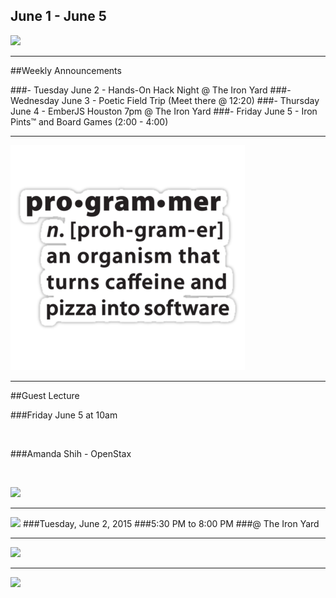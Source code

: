
 ## June 1 - June 5
![](/images/logo_big.png)

----

##Weekly Announcements

###- Tuesday June 2 - Hands-On Hack Night @ The Iron Yard  <!-- .element: class="fragment" data-fragment-index="1" -->
###- Wednesday June 3 - Poetic Field Trip (Meet there @ 12:20)  <!-- .element: class="fragment" data-fragment-index="2" -->
###- Thursday June 4 - EmberJS Houston 7pm @ The Iron Yard <!-- .element: class="fragment" data-fragment-index="3" -->
###- Friday June 5 - Iron Pints™ and Board Games (2:00 - 4:00)  <!-- .element: class="fragment" data-fragment-index="4" -->

----

![](/images/programmer.png)

----

##Guest Lecture

###Friday June 5 at 10am

<br>

###Amanda Shih - OpenStax

<br>

![](https://media.licdn.com/mpr/mpr/shrinknp_400_400/p/1/000/1f7/122/3b8f65d.jpg)


----


![](https://www.evernote.com/l/ABMoU7ZYzPpLXKnfDZoDmJuLLAmLVg2V5hQB/image.png)
###Tuesday, June 2, 2015
###5:30 PM to 8:00 PM 
###@ The Iron Yard



----

![](http://www.commitstrip.com/wp-content/uploads/2015/05/Strip-Projet-abandonn%C3%A9-nostalgie-650-finalenglish12.jpg) <!--  -->

----

![](https://www.evernote.com/l/ABPehZjR5UFE9ZuO1pHVLc4fOLlnXsnpJ4YB/image.png)
